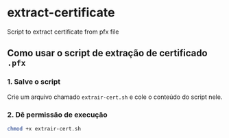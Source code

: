 # extract-certificate
Script to extract certificate from pfx file

## Como usar o script de extração de certificado `.pfx`

### 1. Salve o script

Crie um arquivo chamado `extrair-cert.sh` e cole o conteúdo do script nele.

### 2. Dê permissão de execução

```bash
chmod +x extrair-cert.sh


